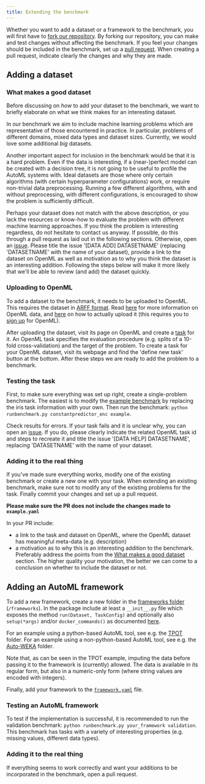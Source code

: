 ```yaml
---
title: Extending the benchmark
---
```


Whether you want to add a dataset or a framework to the benchmark, you will first have to [fork our repository](https://help.github.com/en/articles/fork-a-repo).
By forking our repository, you can make and test changes without affecting the benchmark.
If you feel your changes should be included in the benchmark, set up a [pull request](https://help.github.com/en/articles/about-pull-requests).
When creating a pull request, indicate clearly the changes and why they are made.

## Adding a dataset

### What makes a good dataset
Before discussing on *how* to add your dataset to the benchmark, we want to briefly elaborate on what we think makes for an interesting dataset.

In our benchmark we aim to include machine learning problems which are representative of those encountered in practice.
In particular, problems of different domains, mixed data types and dataset sizes.
Currently, we would love some additional *big* datasets.

Another important aspect for inclusion in the benchmark would be that it is a hard problem.
Even if the data is interesting, if a (near-)perfect model can be created with a decision tree, it is not going to be useful to profile the AutoML systems with.
Ideal datasets are those where only certain algorithms (with certain hyperparameter configurations) work, or require non-trivial data preprocessing.
Running a few different algorithms, with and without preprocessing, with different configurations, is encouraged to show the problem is sufficiently difficult.

Perhaps your dataset does not match with the above description, or you lack the resources or know-how to evaluate the problem with different machine learning approaches.
If you think the problem is interesting regardless, do not hesitate to contact us anyway.
If possible, do this through a pull request as laid out in the following sections.
Otherwise, open an [issue](https://github.com/openml/automlbenchmark/issues).
Please title the issue '[DATA ADD] DATASETNAME' (replacing 'DATASETNAME' with the name of your dataset),
provide a link to the dataset on OpenML as well as motivation as to why you think the dataset is an interesting addition.
Following the steps below will make it more likely that we'll be able to review (and add) the dataset quickly.

### Uploading to OpenML
To add a dataset to the benchmark, it needs to be uploaded to OpenML.
This requires the dataset in [ARFF format](https://www.cs.waikato.ac.nz/ml/weka/arff.html). 
Read [here](https://docs.openml.org/#data) for more information on OpenML data,
and [here](https://www.openml.org/new/data) on how to actually upload it (this requires you to [sign up](https://www.openml.org/register) for OpenML).

After uploading the dataset, visit its page on OpenML and create a [task](https://docs.openml.org/#tasks) for it.
An OpenML task specifies the evaluation procedure (e.g. splits of a 10-fold cross-validation) and the target of the problem.
To create a task for your OpenML dataset, visit its webpage and find the 'define new task' button at the bottom.
After these steps we are ready to add the problem to a benchmark.

### Testing the task
First, to make sure everything was set up right, create a single-problem benchmark.
The easiest is to modify the [example benchmark](https://github.com/openml/automlbenchmark/blob/master/resources/benchmarks/example.yaml) by replacing the iris task information with your own.
Then run the benchmark: `python runbenchmark.py constantpredictor_enc example`.
<!--- If your task contains categorical variables, make sure use `constantpredictor_enc` instead.--->

Check results for errors.
If your task fails and it is unclear why, you can open an [issue](https://github.com/openml/automlbenchmark/issues).
If you do, please clearly indicate the related OpenML task id and steps to recreate it
and title the issue '[DATA HELP] DATASETNAME', replacing 'DATASETNAME' with the name of your dataset.

### Adding it to the real thing
If you've made sure everything works, modify one of the existing benchmark or create a new one with your task.
When extending an existing benchmark, make sure not to modify any of the existing problems for the task.
Finally commit your changes and set up a pull request.


**Please make sure the PR does not include the changes made to `example.yaml`**


In your PR include:
 - a link to the task and dataset on OpenML, where the OpenML dataset has meaningful meta-data (e.g. description)
 - a motivation as to why this is an interesting addition to the benchmark. 
 Preferably address the points from the [What makes a good dataset](#what-makes-a-good-dataset) section.
 The higher quality your motivation, the better we can come to a conclusion on whether to include the dataset or not.


## Adding an AutoML framework

To add a new framework, create a new folder in the [frameworks folder](https://github.com/openml/automlbenchmark/tree/master/frameworks) (`/frameworks`).
In the package include at least a `__init__.py` file which exposes the method `run(Dataset, TaskConfig)` and optionally also `setup(*args)` and/or  `docker_commands()` as documented [here](https://github.com/openml/automlbenchmark/blob/master/frameworks/__init__.py).

For an example using a python-based AutoML tool, see e.g. the [TPOT](https://github.com/openml/automlbenchmark/tree/master/frameworks/TPOT) folder.
For an example using a non-python-based AutoML tool, see e.g. the [Auto-WEKA](https://github.com/openml/automlbenchmark/tree/master/frameworks/AutoWEKA) folder.

Note that, as can be seen in the TPOT example, imputing the data before passing it to the framework is (currently) allowed.
The data is available in its regular form, but also in a numeric-only form (where string values are encoded with integers).

Finally, add your framework to the [`framework.yaml`](https://github.com/openml/automlbenchmark/blob/master/resources/frameworks.yaml) file.

### Testing an AutoML framework

To test if the implementation is successful, it is recommended to run the validation benchmark:
`python runbenchmark.py your_framework validation`.
This benchmark has tasks with a variety of interesting properties (e.g. missing values, different data types).


### Adding it to the real thing
If everything seems to work correctly and want your additions to be incorporated in the benchmark, open a pull request.
